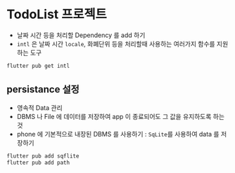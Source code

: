 # TodoList 프로젝트

- 날짜 시간 등을 처리할 Dependency 를 add 하기
- `intl` 은 날짜 시간 `locale`, 화폐단위 등을 처리할때 사용하는 여러가지 함수를 지원하는 도구

```bash
flutter pub get intl
```

## persistance 설정

- 영속적 Data 관리
- DBMS 나 File 에 데이터를 저장하여 app 이 종료되어도 그 값을 유지하도록 하는 것
- phone 에 기본적으로 내장된 DBMS 를 사용하기 : `SqLite`를 사용하여 data 를 저장하기

```bash
flutter pub add sqflite
flutter pub add path
```
